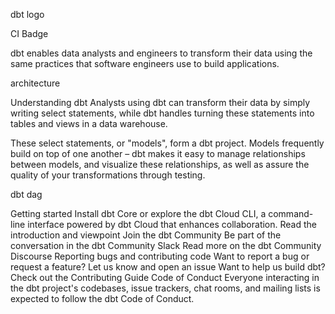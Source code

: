 dbt logo

CI Badge

dbt enables data analysts and engineers to transform their data using the same practices that software engineers use to build applications.

architecture

Understanding dbt
Analysts using dbt can transform their data by simply writing select statements, while dbt handles turning these statements into tables and views in a data warehouse.

These select statements, or "models", form a dbt project. Models frequently build on top of one another – dbt makes it easy to manage relationships between models, and visualize these relationships, as well as assure the quality of your transformations through testing.

dbt dag

Getting started
Install dbt Core or explore the dbt Cloud CLI, a command-line interface powered by dbt Cloud that enhances collaboration.
Read the introduction and viewpoint
Join the dbt Community
Be part of the conversation in the dbt Community Slack
Read more on the dbt Community Discourse
Reporting bugs and contributing code
Want to report a bug or request a feature? Let us know and open an issue
Want to help us build dbt? Check out the Contributing Guide
Code of Conduct
Everyone interacting in the dbt project's codebases, issue trackers, chat rooms, and mailing lists is expected to follow the dbt Code of Conduct.
